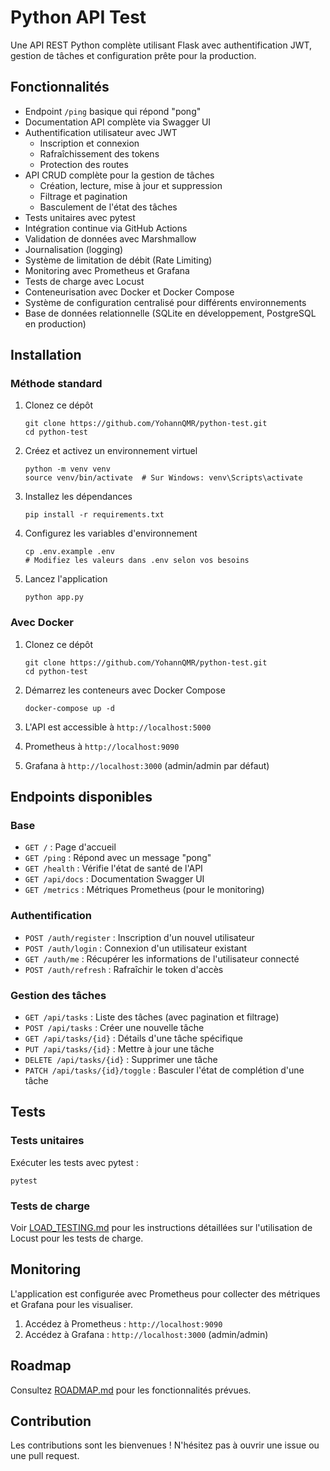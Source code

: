 # Python API Test

Une API REST Python complète utilisant Flask avec authentification JWT, gestion de tâches et configuration prête pour la production.

## Fonctionnalités

- Endpoint `/ping` basique qui répond "pong"
- Documentation API complète via Swagger UI
- Authentification utilisateur avec JWT
  - Inscription et connexion
  - Rafraîchissement des tokens
  - Protection des routes
- API CRUD complète pour la gestion de tâches
  - Création, lecture, mise à jour et suppression
  - Filtrage et pagination
  - Basculement de l'état des tâches
- Tests unitaires avec pytest
- Intégration continue via GitHub Actions
- Validation de données avec Marshmallow
- Journalisation (logging)
- Système de limitation de débit (Rate Limiting)
- Monitoring avec Prometheus et Grafana
- Tests de charge avec Locust
- Conteneurisation avec Docker et Docker Compose
- Système de configuration centralisé pour différents environnements
- Base de données relationnelle (SQLite en développement, PostgreSQL en production)

## Installation

### Méthode standard

1. Clonez ce dépôt
   ```
   git clone https://github.com/YohannQMR/python-test.git
   cd python-test
   ```

2. Créez et activez un environnement virtuel
   ```
   python -m venv venv
   source venv/bin/activate  # Sur Windows: venv\Scripts\activate
   ```

3. Installez les dépendances
   ```
   pip install -r requirements.txt
   ```

4. Configurez les variables d'environnement
   ```
   cp .env.example .env
   # Modifiez les valeurs dans .env selon vos besoins
   ```

5. Lancez l'application
   ```
   python app.py
   ```

### Avec Docker

1. Clonez ce dépôt
   ```
   git clone https://github.com/YohannQMR/python-test.git
   cd python-test
   ```

2. Démarrez les conteneurs avec Docker Compose
   ```
   docker-compose up -d
   ```

3. L'API est accessible à `http://localhost:5000`
4. Prometheus à `http://localhost:9090`
5. Grafana à `http://localhost:3000` (admin/admin par défaut)

## Endpoints disponibles

### Base
- `GET /` : Page d'accueil
- `GET /ping` : Répond avec un message "pong"
- `GET /health` : Vérifie l'état de santé de l'API
- `GET /api/docs` : Documentation Swagger UI
- `GET /metrics` : Métriques Prometheus (pour le monitoring)

### Authentification
- `POST /auth/register` : Inscription d'un nouvel utilisateur
- `POST /auth/login` : Connexion d'un utilisateur existant
- `GET /auth/me` : Récupérer les informations de l'utilisateur connecté
- `POST /auth/refresh` : Rafraîchir le token d'accès

### Gestion des tâches
- `GET /api/tasks` : Liste des tâches (avec pagination et filtrage)
- `POST /api/tasks` : Créer une nouvelle tâche
- `GET /api/tasks/{id}` : Détails d'une tâche spécifique
- `PUT /api/tasks/{id}` : Mettre à jour une tâche
- `DELETE /api/tasks/{id}` : Supprimer une tâche
- `PATCH /api/tasks/{id}/toggle` : Basculer l'état de complétion d'une tâche

## Tests

### Tests unitaires

Exécuter les tests avec pytest :
```
pytest
```

### Tests de charge

Voir [LOAD_TESTING.md](LOAD_TESTING.md) pour les instructions détaillées sur l'utilisation de Locust pour les tests de charge.

## Monitoring

L'application est configurée avec Prometheus pour collecter des métriques et Grafana pour les visualiser.

1. Accédez à Prometheus : `http://localhost:9090`
2. Accédez à Grafana : `http://localhost:3000` (admin/admin)

## Roadmap

Consultez [ROADMAP.md](ROADMAP.md) pour les fonctionnalités prévues.

## Contribution

Les contributions sont les bienvenues ! N'hésitez pas à ouvrir une issue ou une pull request.

